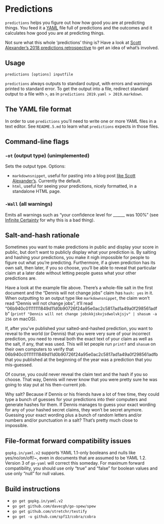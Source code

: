 # Predictions

`predictions` helps you figure out how how good you are at predicting things. You feed it a [YAML][] file full of predictions and the outcomes and it calculates how good you are at predicting things.

Not sure what this whole ‘predictions’ thing is? Have a look at [Scott Alexander’s 2018 predictions retrospective][ssc2018] to get an idea of what’s involved.

[yaml]: https://en.wikipedia.org/wiki/YAML "YAML Ain’t Markup Language"
[ssc2018]: https://slatestarcodex.com/2019/01/22/2018-predictions-calibration-results/

## Usage

`predictions [options] inputfile`

`predictions` always outputs to standard output, with errors and warnings printed to standard error. To get the output into a file, redirect standard output to a file with `>`, as in `predictions 2019.yaml > 2019.markdown`.

## The YAML file format

In order to use `predictions` you’ll need to write one or more YAML files in a text editor. See `README.5.md` to learn what `predictions` expects in those files.

## Command-line flags

### `-ot` (output type) (unimplemented)

Sets the output type. Options:

- `markdownsnippet`, useful for pasting into a blog post [like Scott Alexander’s][ssc2018]. Currently the default.
- `html`, useful for seeing your predictions, nicely formatted, in a standalone HTML page.

### `-Wall` (all warnings)

Emits all warnings such as “your confidence level for \_\_\_\_\_\_ was 100%” (see [Infinite Certainty][ic] for why this is a bad thing).

[ic]: https://www.readthesequences.com/Infinite-Certainty

## Salt-and-hash rationale

Sometimes you want to make predictions in public and display your score in public, but don’t want to publicly display what your prediction is. By salting and hashing your predictions, you make it nigh impossible for people to figure out what you’re predicting. Furthermore, if a given prediction has its own salt, then later, if you so choose, you’ll be able to reveal that particular claim at a later date without letting people guess what your other predictions are.

Have a look at the example file above. There’s a whole-file salt in the first document and the “Dennis will not change jobs” claim has `hash: yes` in it. When outputting to an output type like `markdownsnippet`, the claim won’t read “Dennis will not change jobs”, it’ll read “06b940c01111111849d11d0b90726f24a95e0ac2c5817ad1a49a0f298561adfb” (`printf "Dennis will not change jobskkjskvjsdwolvkjsjv" | shasum -a 256` on macOS).

If, after you’ve published your salted-and-hashed prediction, you want to reveal to the world (or Dennis) that you were very sure of your incorrect prediction, you need to reveal both the exact text of your claim as well as the salt, if any, that was used. This will let people run `printf` and `shasum` on their own computers to verify that 06b940c01111111849d11d0b90726f24a95e0ac2c5817ad1a49a0f298561adfb that you published at the beginning of the year was a prediction that you mis-guessed.

Of course, you could never reveal the claim text and the hash if you so choose. That way, Dennis will never know that you were pretty sure he was going to stay put at his then-current job.

Why salt? Because if Dennis or his friends have a lot of free time, they could type a bunch of guesses for your predictions into their computers and generate hashes for them. If Dennis manages to guess your exact wording for any of your hashed secret claims, they won’t be secret anymore. Guessing your exact wording plus a bunch of random letters and/or numbers and/or punctuation in a salt? That’s pretty much close to impossible.

## File-format forward compatibility issues

`gopkg.in/yaml.v2` supports YAML 1.1-only booleans and nulls like yes/no/on/off/~, even in documents that are assumed to be YAML 1.2. Version 3 of `go-yaml` will correct this someday. For maximum forward compatibility, you should use only “true” and “false” for boolean values and use only “null” for null values.

## Build instructions

- `go get gopkg.in/yaml.v2`
- `go get github.com/davecgh/go-spew/spew`
- `go get github.com/stretchr/testify`
- `go get -u github.com/spf13/cobra/cobra`

